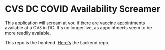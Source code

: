 # CVS DC COVID Availability Screamer

This application will scream at you if there are vaccine appointments available at a CVS in DC. It's no longer live, as appointments seem to be more readily available.

This repo is the frontend. [Here's](https://github.com/orenmagid/cvs_dc_covid_screamer_backend) the backend repo.
